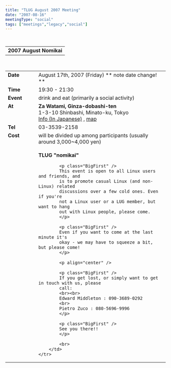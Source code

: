 ```yaml
---
title: "TLUG August 2007 Meeting"
date: "2007-08-16"
meetingType: "social"
tags: ["meetings","legacy","social"]
---
```


<br>

<table border="0" cellpadding="3" cellspacing="1" width="70%" /><tr>
		<td /><b>2007 August Nomikai</b></td></tr>
</table><br>

<table border="0" width="70%" cellpadding="1" cellspacing="1" />
	<tr />
		<td width="80" valign="top" /><b>Date</b></td>
		<td>August 17th, 2007 (Friday) ** note date change! ** <br></td>
	</tr>
	<tr />
		<td width="80" valign="top" /><b>Time</b></td>
		<td>19:30 - 21:30<br></td>
	</tr>
	<tr />
		<td width="80" valign="top" /><b>Event</b></td>
		<td>drink and eat (primarily a social activity)<br></td>
	</tr>
	<tr />
		<td width="80" valign="top" /><b>At</b></td>
		<td>
			<b>Za Watami, Ginza-dobashi-ten</b><br>
       		1-3-10 Shinbashi, Minato-ku, Tokyo<br>
			<a href="http://r.gnavi.co.jp/a273522/">Info (In Japanese)</a>
			, <a href="http://r.gnavi.co.jp/a273522/map1.htm">map</a>
	   </td>
	</tr>
	<tr />
		<td width="80" valign="top" /><b>Tel</b></td>
		<td>03-3539-2158</td>
	</tr>
	<tr />
		<td width="80" valign="top" /><b>Cost</b></td>
		<td>will be divided up among participants
				 (usually around 3,000~4,000 yen)</td>
	</tr>
	<tr />
		<td width="80" valign="top" />&nbsp;</td>
		<td>
			<p>
			<b>TLUG "nomikai"</b>
			</p>

			<p class="BigFirst" />
			This event is open to all Linux users and friends, and 
			is to promote casual Linux (and non-Linux) related 
			discussions over a few cold ones. Even if you're 
			not a Linux user or a LUG member, but want to hang 
			out with Linux people, please come.
			</p>

			<p class="BigFirst" />
			Even if you want to come at the last minute it's 
			okay - we may have to squeeze a bit, but please come!
			</p>
			
			<p align="center" />

			<p class="BigFirst" />
			If you get lost, or simply want to get in touch with us, please
			call:
			<br><br>
			Edward Middleton : 090-3689-0292
			<br>
			Pietro Zuco : 080-5696-9996
			</p>

			<p class="BigFirst" />
			See you there!!
			</p>

			<br>
		</td>
	</tr>


</table>
<br>
